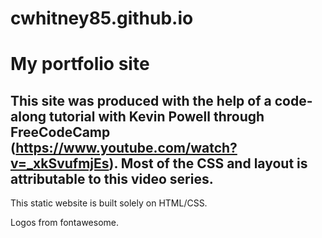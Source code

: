 # cwhitney85.github.io

# My portfolio site

## This site was produced with the help of a code-along tutorial with Kevin Powell through FreeCodeCamp (https://www.youtube.com/watch?v=_xkSvufmjEs). Most of the CSS and layout is attributable to this video series.

This static website is built solely on HTML/CSS.

Logos from fontawesome.

